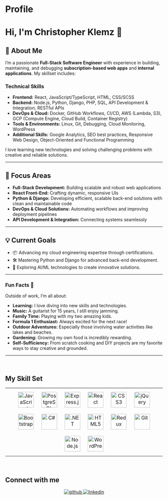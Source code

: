 # Profile  

# Hi, I'm Christopher Klemz 👋

## 🚀 About Me

I’m a passionate **Full-Stack Software Engineer** with experience in building, maintaining, and debugging **subscription-based web apps** and **internal applications**. My skillset includes:

### Technical Skills
- **Frontend:** React, JavaScript/TypeScript, HTML, CSS/SCSS
- **Backend:** Node.js, Python, Django, PHP, SQL, API Development & Integration, RESTful APIs
- **DevOps & Cloud:** Docker, GitHub Workflows, CI/CD, AWS (Lambda, S3), GCP (Compute Engine, Cloud Build, Container Registry)
- **Tools & Environments:** Linux, Git, Debugging, Cloud Monitoring, WordPress
- **Additional Skills:** Google Analytics, SEO best practices, Responsive Web Design, Object-Oriented and Functional Programming

I love learning new technologies and solving challenging problems with creative and reliable solutions.

---

## 🌟 Focus Areas

- **Full-Stack Development:** Building scalable and robust web applications
- **React Front-End:** Crafting dynamic, responsive UIs
- **Python & Django:** Developing efficient, scalable back-end solutions with clean and maintainable code
- **DevOps & Cloud Solutions:** Automating workflows and improving deployment pipelines
- **API Development & Integration:** Connecting systems seamlessly

---

## 💡 Current Goals

- 📦 Advancing my cloud engineering expertise through certifications.
- 🛠 Mastering Python and Django for advanced back-end development.
- 🧠 Exploring AI/ML technologies to create innovative solutions.

---

### Fun Facts 🌟
Outside of work, I’m all about:
- **Learning:** I love diving into new skills and technologies.
- **Music:** A guitarist for 15 years, I still enjoy jamming.
- **Family Time:** Playing with my two amazing kids.
- **Formula 1 Enthusiast:** Always excited for the next race!
- **Outdoor Adventures:** Especially those involving water activities like lakes and beaches.
- **Gardening:** Growing my own food is incredibly rewarding.
- **Self-Sufficiency:** From scratch cooking and DIY projects are my favorite ways to stay creative and grounded.

---

<br/>  


## My Skill Set  
<table><tr><td valign="top" width="33%">

<div align="center">  
<img style="margin: 10px" src="https://profilinator.rishav.dev/skills-assets/javascript-original.svg" alt="JavaScript" height="50" />  
<img style="margin: 10px" src="https://profilinator.rishav.dev/skills-assets/postgresql-original-wordmark.svg" alt="PostgreSQL" height="50" />  
<img style="margin: 10px" src="https://profilinator.rishav.dev/skills-assets/express-original-wordmark.svg" alt="Express.js" height="50" />  
<img style="margin: 10px" src="https://profilinator.rishav.dev/skills-assets/react-original-wordmark.svg" alt="React" height="50" />  
<img style="margin: 10px" src="https://profilinator.rishav.dev/skills-assets/css3-original-wordmark.svg" alt="CSS3" height="50" />  
<img style="margin: 10px" src="https://profilinator.rishav.dev/skills-assets/jquery.png" alt="jQuery" height="50" />  
<img style="margin: 10px" src="https://profilinator.rishav.dev/skills-assets/bootstrap-plain.svg" alt="Bootstrap" height="50" />  
<img style="margin: 10px" src="https://profilinator.rishav.dev/skills-assets/csharp-original.svg" alt="C#" height="50" />  
<img style="margin: 10px" src="https://profilinator.rishav.dev/skills-assets/dot-net-original-wordmark.svg" alt=".NET" height="50" />  
<img style="margin: 10px" src="https://profilinator.rishav.dev/skills-assets/html5-original-wordmark.svg" alt="HTML5" height="50" />  
<img style="margin: 10px" src="https://profilinator.rishav.dev/skills-assets/redux-original.svg" alt="Redux" height="50" />  
<img style="margin: 10px" src="https://profilinator.rishav.dev/skills-assets/git-scm-icon.svg" alt="Git" height="50" />  
<img style="margin: 10px" src="https://profilinator.rishav.dev/skills-assets/nodejs-original-wordmark.svg" alt="Node.js" height="50" />  
<img style="margin: 10px" src="https://profilinator.rishav.dev/skills-assets/wordpress.png" alt="WordPress" height="50" />  
</div>

</td></tr></table>  

<br/>  

## Connect with me  
<div align="center">
<a href="https://github.com/crklemz" target="_blank">
<img src=https://img.shields.io/badge/github-%2324292e.svg?&style=for-the-badge&logo=github&logoColor=white alt=github style="margin-bottom: 5px;" />
</a>
<a href="https://linkedin.com/in/chris-klemz" target="_blank">
<img src=https://img.shields.io/badge/linkedin-%231E77B5.svg?&style=for-the-badge&logo=linkedin&logoColor=white alt=linkedin style="margin-bottom: 5px;" />
</a>  
</div>  
  
